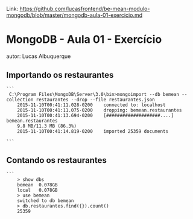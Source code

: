 Link: https://github.com/lucasfrontend/be-mean-modulo-mongodb/blob/master/mongodb-aula-01-exercicio.md

# MongoDB - Aula 01 - Exercício
autor: Lucas Albuquerque
## Importando os restaurantes

    ```
     C:\Program Files\MongoDB\Server\3.0\bin>mongoimport --db bemean --collection restaurantes --drop --file restaurantes.json
        2015-11-10T00:41:11.028-0200    connected to: localhost
        2015-11-10T00:41:11.075-0200    dropping: bemean.restaurantes
        2015-11-10T00:41:13.694-0200    [####################....] bemean.restaurantes
        9.8 MB/11.3 MB (86.3%)
        2015-11-10T00:41:14.819-0200    imported 25359 documents

    ```

## Contando os restaurantes

    ```
        > show dbs
        bemean  0.078GB
        local   0.078GB
        > use bemean
        switched to db bemean
        > db.restaurantes.find({}).count()
        25359
